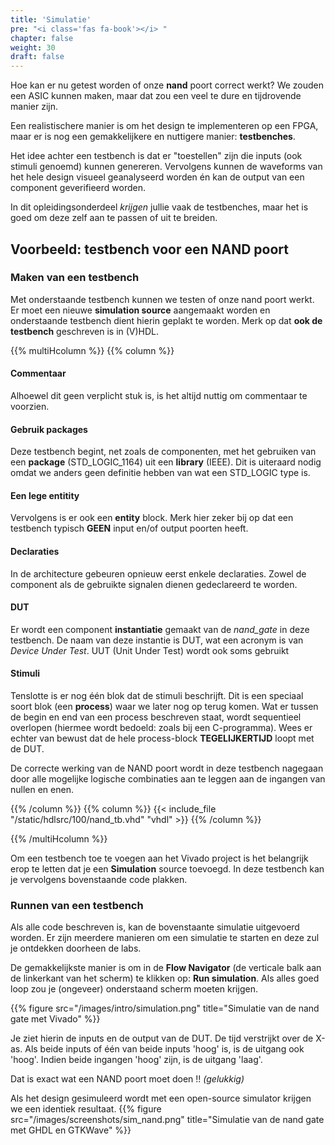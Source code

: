 ```yaml
---
title: 'Simulatie'
pre: "<i class='fas fa-book'></i> "
chapter: false
weight: 30
draft: false
---
```


Hoe kan er nu getest worden of onze **nand** poort correct werkt? We zouden een ASIC kunnen maken, maar dat zou een veel te dure en tijdrovende manier zijn. 

Een realistischere manier is om het design te implementeren op een FPGA, maar er is nog een gemakkelijkere en nuttigere manier: **testbenches**.

Het idee achter een testbench is dat er "toestellen" zijn die inputs (ook stimuli genoemd) kunnen genereren. Vervolgens kunnen de waveforms van het hele design visueel geanalyseerd worden én kan de output van een component geverifieerd worden.

In dit opleidingsonderdeel *krijgen* jullie vaak de testbenches, maar het is goed om deze zelf aan te passen of uit te breiden.


## Voorbeeld: testbench voor een NAND poort


### Maken van een testbench
Met onderstaande testbench kunnen we testen of onze nand poort werkt. Er moet een nieuwe **simulation source** aangemaakt worden en onderstaande testbench dient hierin geplakt te worden. Merk op dat **ook de testbench** geschreven is in (V)HDL.

{{% multiHcolumn %}}
{{% column %}}
#### Commentaar
Alhoewel dit geen verplicht stuk is, is het altijd nuttig om commentaar te voorzien. 

#### Gebruik packages
Deze testbench begint, net zoals de componenten, met het gebruiken van een **package** (STD_LOGIC_1164) uit een **library** (IEEE). Dit is uiteraard nodig omdat we anders geen definitie hebben van wat een STD_LOGIC type is.

#### Een lege entitity

Vervolgens is er ook een **entity** block. Merk hier zeker bij op dat een testbench typisch **GEEN** input en/of output poorten heeft.

#### Declaraties
In de architecture gebeuren opnieuw eerst enkele declaraties. Zowel de component als de gebruikte signalen dienen gedeclareerd te worden.


#### DUT
Er wordt een component **instantiatie** gemaakt van de *nand_gate* in deze testbench. De naam van deze instantie is DUT, wat een acronym is van *Device Under Test*. UUT (Unit Under Test) wordt ook soms gebruikt

#### Stimuli
Tenslotte is er nog één blok dat de stimuli beschrijft. Dit is een speciaal soort blok (een **process**) waar we later nog op terug komen. Wat er tussen de begin en end van een process beschreven staat, wordt sequentieel overlopen (hiermee wordt bedoeld: zoals bij een C-programma). Wees er echter van bewust dat de hele process-block **TEGELIJKERTIJD** loopt met de DUT.

De correcte werking van de NAND poort wordt in deze testbench nagegaan door alle mogelijke logische combinaties aan te leggen aan de ingangen van nullen en enen.

{{% /column %}}
{{% column %}}
{{< include_file "/static/hdlsrc/100/nand_tb.vhd" "vhdl" >}}
{{% /column %}}

{{% /multiHcolumn %}}

Om een testbench toe te voegen aan het Vivado project is het belangrijk erop te letten dat je een **Simulation** source toevoegd. In deze testbench kan je vervolgens bovenstaande code plakken.


### Runnen van een testbench

Als alle code beschreven is, kan de bovenstaante simulatie uitgevoerd worden. Er zijn meerdere manieren om een simulatie te starten en deze zul je ontdekken doorheen de labs.

De gemakkelijkste manier is om in de **Flow Navigator** (de verticale balk aan de linkerkant van het scherm) te klikken op: **Run simulation**. Als alles goed loop zou je (ongeveer) onderstaand scherm moeten krijgen.

{{% figure src="/images/intro/simulation.png" title="Simulatie van de nand gate met Vivado"  %}}

Je ziet hierin de inputs en de output van de DUT. De tijd verstrijkt over de X-as. Als beide inputs of één van beide inputs 'hoog' is, is de uitgang ook 'hoog'. Indien beide ingangen 'hoog' zijn, is de uitgang 'laag'.

Dat is exact wat een NAND poort moet doen !! *(gelukkig)*

Als het design gesimuleerd wordt met een open-source simulator krijgen we een identiek resultaat.
{{% figure src="/images/screenshots/sim_nand.png" title="Simulatie van de nand gate met GHDL en GTKWave"  %}}
